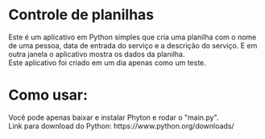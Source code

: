 <h1>Controle de planilhas</h1>
<p>Este é um aplicativo em Python simples que cria uma planilha com o nome de uma pessoa, data de entrada do serviço e a descrição do serviço.
  E em outra janela o aplicativo mostra os dados da planilha.<br> Este aplicativo foi criado em um dia apenas como um teste.</p>
<h1>Como usar:</h1>
<p>Você pode apenas baixar e instalar Phyton e rodar o "main.py". <br>Link para download do Python: https://www.python.org/downloads/</p>
